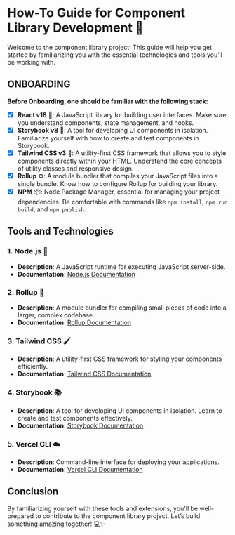 # How-To Guide for Component Library Development 🚀

Welcome to the component library project! This guide will help you get started by familiarizing you with the essential technologies and tools you’ll be working with.

## ONBOARDING

**Before Onboarding, one should be familiar with the following stack:**

- [x] **React v18** 🧩: A JavaScript library for building user interfaces. Make sure you understand components, state management, and hooks.
- [x] **Storybook v8** 📖: A tool for developing UI components in isolation. Familiarize yourself with how to create and test components in Storybook.
- [x] **Tailwind CSS v3** 🎨: A utility-first CSS framework that allows you to style components directly within your HTML. Understand the core concepts of utility classes and responsive design.
- [x] **Rollup** ⚙️: A module bundler that compiles your JavaScript files into a single bundle. Know how to configure Rollup for building your library.
- [x] **NPM** 📦: Node Package Manager, essential for managing your project dependencies. Be comfortable with commands like `npm install`, `npm run build`, and `npm publish`.

## Tools and Technologies

### 1. **Node.js** 🌳
- **Description**: A JavaScript runtime for executing JavaScript server-side.
- **Documentation**: [Node.js Documentation](https://nodejs.org/en/docs/)

### 2. **Rollup** 🔧
- **Description**: A module bundler for compiling small pieces of code into a larger, complex codebase.
- **Documentation**: [Rollup Documentation](https://rollupjs.org/guide/en/)

### 3. **Tailwind CSS** 🖌️
- **Description**: A utility-first CSS framework for styling your components efficiently.
- **Documentation**: [Tailwind CSS Documentation](https://tailwindcss.com/docs)

### 4. **Storybook** 📚
- **Description**: A tool for developing UI components in isolation. Learn to create and test components effectively.
- **Documentation**: [Storybook Documentation](https://storybook.js.org/docs)

### 5. **Vercel CLI** ☁️
- **Description**: Command-line interface for deploying your applications.
- **Documentation**: [Vercel CLI Documentation](https://vercel.com/docs/cli)

## Conclusion

By familiarizing yourself with these tools and extensions, you'll be well-prepared to contribute to the component library project. Let’s build something amazing together! 💻✨

